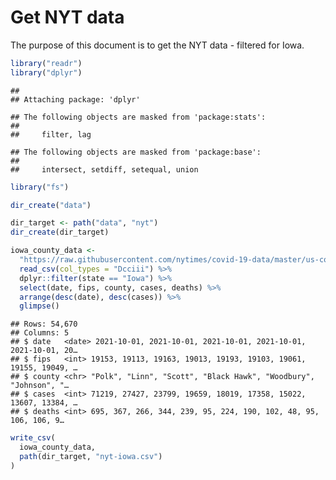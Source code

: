 Get NYT data
================

The purpose of this document is to get the NYT data - filtered for Iowa.

``` r
library("readr")
library("dplyr")
```

    ## 
    ## Attaching package: 'dplyr'

    ## The following objects are masked from 'package:stats':
    ## 
    ##     filter, lag

    ## The following objects are masked from 'package:base':
    ## 
    ##     intersect, setdiff, setequal, union

``` r
library("fs")
```

``` r
dir_create("data")

dir_target <- path("data", "nyt")
dir_create(dir_target)
```

``` r
iowa_county_data <- 
  "https://raw.githubusercontent.com/nytimes/covid-19-data/master/us-counties.csv" %>%
  read_csv(col_types = "Dcciii") %>%
  dplyr::filter(state == "Iowa") %>%
  select(date, fips, county, cases, deaths) %>%
  arrange(desc(date), desc(cases)) %>%
  glimpse()
```

    ## Rows: 54,670
    ## Columns: 5
    ## $ date   <date> 2021-10-01, 2021-10-01, 2021-10-01, 2021-10-01, 2021-10-01, 20…
    ## $ fips   <int> 19153, 19113, 19163, 19013, 19193, 19103, 19061, 19155, 19049, …
    ## $ county <chr> "Polk", "Linn", "Scott", "Black Hawk", "Woodbury", "Johnson", "…
    ## $ cases  <int> 71219, 27427, 23799, 19659, 18019, 17358, 15022, 13607, 13384, …
    ## $ deaths <int> 695, 367, 266, 344, 239, 95, 224, 190, 102, 48, 95, 106, 106, 9…

``` r
write_csv(
  iowa_county_data,
  path(dir_target, "nyt-iowa.csv")
)
```
